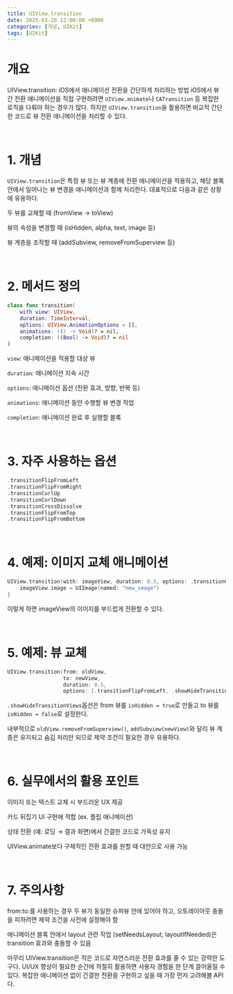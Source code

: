 ```yaml
---
title: UIView.transition
date: 2025-03-28 12:00:00 +0900
categories: [개념, UIKit]
tags: [UIKit]
---
```


# 개요

UIView.transition: iOS에서 애니메이션 전환을 간단하게 처리하는 방법
iOS에서 뷰 간 전환 애니메이션을 직접 구현하려면 `UIView.animate`나 `CATransition` 등 복잡한 로직을 다뤄야 하는 경우가 많다. 하지만 `UIView.transition`을 활용하면 비교적 간단한 코드로 뷰 전환 애니메이션을 처리할 수 있다.

<br>

# 1. 개념
`UIView.transition`은 특정 뷰 또는 뷰 계층에 전환 애니메이션을 적용하고, 해당 블록 안에서 일어나는 뷰 변경을 애니메이션과 함께 처리한다. 대표적으로 다음과 같은 상황에 유용하다.

두 뷰를 교체할 때 (fromView → toView)

뷰의 속성을 변경할 때 (isHidden, alpha, text, image 등)

뷰 계층을 조작할 때 (addSubview, removeFromSuperview 등)

<br>

# 2. 메서드 정의

```swift
class func transition(
    with view: UIView,
    duration: TimeInterval,
    options: UIView.AnimationOptions = [],
    animations: (() -> Void)? = nil,
    completion: ((Bool) -> Void)? = nil
)
```
`view`: 애니메이션을 적용할 대상 뷰

`duration`: 애니메이션 지속 시간

`options`: 애니메이션 옵션 (전환 효과, 방향, 반복 등)

`animations`: 애니메이션 동안 수행할 뷰 변경 작업

`completion`: 애니메이션 완료 후 실행할 블록  

<br>

# 3. 자주 사용하는 옵션
```swift
.transitionFlipFromLeft
.transitionFlipFromRight
.transitionCurlUp
.transitionCurlDown
.transitionCrossDissolve
.transitionFlipFromTop
.transitionFlipFromBottom

```

<br>


# 4. 예제: 이미지 교체 애니메이션
```swift
UIView.transition(with: imageView, duration: 0.3, options: .transitionCrossDissolve) {
    imageView.image = UIImage(named: "new_image")
}
```
이렇게 하면 imageView의 이미지를 부드럽게 전환할 수 있다.  

<br>

# 5. 예제: 뷰 교체

```swift
UIView.transition(from: oldView,
                  to: newView,
                  duration: 0.5,
                  options: [.transitionFlipFromLeft, .showHideTransitionViews])

```

`.showHideTransitionViews`옵션은 from 뷰를 `isHidden = true`로 만들고 to 뷰를 `isHidden = false`로 설정한다.

내부적으로 `oldView.removeFromSuperview()`, `addSubview(newView)`와 달리 뷰 계층은 유지되고 숨김 처리만 되므로 제약 조건이 필요한 경우 유용하다.

<br>

# 6. 실무에서의 활용 포인트  

이미지 또는 텍스트 교체 시 부드러운 UX 제공

카드 뒤집기 UI 구현에 적합 (ex. 플립 애니메이션)

상태 전환 (예: 로딩 → 결과 화면)에서 간결한 코드로 가독성 유지

UIView.animate보다 구체적인 전환 효과를 원할 때 대안으로 사용 가능

<br>

# 7. 주의사항  

from:to:를 사용하는 경우 두 뷰가 동일한 슈퍼뷰 안에 있어야 하고, 오토레이아웃 충돌을 피하려면 제약 조건을 사전에 설정해야 함

애니메이션 블록 안에서 layout 관련 작업 (setNeedsLayout, layoutIfNeeded)은 transition 효과와 충돌할 수 있음

마무리
UIView.transition은 적은 코드로 자연스러운 전환 효과를 줄 수 있는 강력한 도구다. UI/UX 향상이 필요한 순간에 적절히 활용하면 사용자 경험을 한 단계 끌어올릴 수 있다. 복잡한 애니메이션 없이 간결한 전환을 구현하고 싶을 때 가장 먼저 고려해볼 API다.
